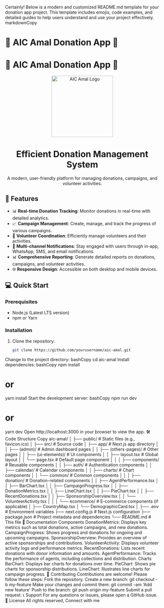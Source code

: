 Certainly! Below is a modern and customized README.md template for your donation app project. This template includes emojis, code examples, and detailed guides to help users understand and use your project effectively.
markdownCopy
# 🌟 AIC Amal Donation App 🌟

# 🌟 AIC Amal Donation App 🌟

<div align="center">
  <img src="https://github-production-user-asset-6210df.s3.amazonaws.com/26223477/415710707-4181b450-0cc5-4b52-af07-dfb6c093c2f2.png" alt="AIC Amal Logo" width="200">
  <h1>Efficient Donation Management System</h1>
  <p>A modern, user-friendly platform for managing donations, campaigns, and volunteer activities.</p>
</div>

## 🚀 Features

- 📊 **Real-time Donation Tracking**: Monitor donations in real-time with detailed analytics.
- 📈 **Campaign Management**: Create, manage, and track the progress of various campaigns.
- 👥 **Volunteer Coordination**: Efficiently manage volunteers and their activities.
- 📢 **Multi-channel Notifications**: Stay engaged with users through in-app, WhatsApp, SMS, and email notifications.
- 📊 **Comprehensive Reporting**: Generate detailed reports on donations, campaigns, and volunteer activities.
- 🌐 **Responsive Design**: Accessible on both desktop and mobile devices.

## 💻 Quick Start

### Prerequisites

- Node.js (Latest LTS version)
- npm or Yarn

### Installation

1. Clone the repository:
   ```bash
   git clone https://github.com/yourusername/aic-amal.git
Change to the project directory:
bashCopy
cd aic-amal
Install dependencies:
bashCopy
npm install
# or
yarn install
Start the development server:
bashCopy
npm run dev
# or
yarn dev
Open http://localhost:3000 in your browser to view the app.
🛠️ Code Structure
Copy
aic-amal/
│
├── public/          # Static files (e.g., favicon.ico)
│
├── src/             # Source code
│   ├── app/         # Next.js app directory
│   │   ├── (admin)/  # Admin dashboard pages
│   │   ├── (others-pages)/  # Other pages
│   │   ├── (ui-elements)/  # UI components
│   │   ├── layout.tsx  # Global layout
│   │   └── page.tsx   # Default page component
│   │
│   ├── components/  # Reusable components
│   │   ├── auth/     # Authentication components
│   │   ├── calendar/ # Calendar components
│   │   ├── charts/   # Chart components
│   │   └── common/   # Common components
│   │
│   ├── donation/    # Donation-related components
│   │   ├── AgentPerformance.tsx
│   │   ├── BarChart.tsx
│   │   ├── CampaignProgress.tsx
│   │   ├── DonationMetrics.tsx
│   │   ├── LineChart.tsx
│   │   ├── PieChart.tsx
│   │   ├── RecentDonations.tsx
│   │   ├── SponsorshipOverview.tsx
│   │   └── VolunteerActivity.tsx
│   │
│   └── ecommerce/   # E-commerce components (if applicable)
│       ├── CountryMap.tsx
│       └── DemographicCard.tsx
│
├── .env            # Environment variables
├── next.config.js  # Next.js configuration
├── package.json    # Project metadata and dependencies
└── README.md       # This file
📝 Documentation
Components
DonationMetrics: Displays key metrics such as total donations, active campaigns, and new donations.
CampaignProgress: Shows progress and donations for ongoing and upcoming campaigns.
SponsorshipOverview: Provides an overview of active sponsorships and contributions.
VolunteerActivity: Displays volunteer activity logs and performance metrics.
RecentDonations: Lists recent donations with donor information and amounts.
AgentPerformance: Tracks the performance of agents, including collections and distribution.
Charts
BarChart: Displays bar charts for donations over time.
PieChart: Shows pie charts for sponsorship distributions.
LineChart: Illustrates line charts for campaign progress.
🤝 Contributing
Contributions are welcome! Please follow these steps:
Fork the repository.
Create a new branch: git checkout -b my-feature
Make your changes and commit them: git commit -am 'Add new feature'
Push to the branch: git push origin my-feature
Submit a pull request.
📞 Support
For any questions or issues, please open a GitHub issue.
📜 License
All rights reserved, Connect with me